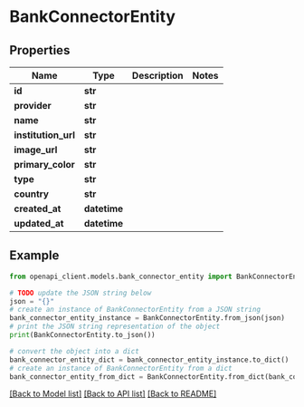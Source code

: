 # BankConnectorEntity


## Properties

Name | Type | Description | Notes
------------ | ------------- | ------------- | -------------
**id** | **str** |  | 
**provider** | **str** |  | 
**name** | **str** |  | 
**institution_url** | **str** |  | 
**image_url** | **str** |  | 
**primary_color** | **str** |  | 
**type** | **str** |  | 
**country** | **str** |  | 
**created_at** | **datetime** |  | 
**updated_at** | **datetime** |  | 

## Example

```python
from openapi_client.models.bank_connector_entity import BankConnectorEntity

# TODO update the JSON string below
json = "{}"
# create an instance of BankConnectorEntity from a JSON string
bank_connector_entity_instance = BankConnectorEntity.from_json(json)
# print the JSON string representation of the object
print(BankConnectorEntity.to_json())

# convert the object into a dict
bank_connector_entity_dict = bank_connector_entity_instance.to_dict()
# create an instance of BankConnectorEntity from a dict
bank_connector_entity_from_dict = BankConnectorEntity.from_dict(bank_connector_entity_dict)
```
[[Back to Model list]](../README.md#documentation-for-models) [[Back to API list]](../README.md#documentation-for-api-endpoints) [[Back to README]](../README.md)


